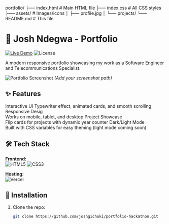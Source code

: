 portfolio/
├── index.html          # Main HTML file
├── index.css           # All CSS styles
├── assets/             # Images/icons
│   ├── profile.jpg
│   └── projects/
└── README.md           # This file
# 🌟 Josh Ndegwa - Portfolio

[![Live Demo](https://img.shields.io/badge/Demo-Live-green?style=for-the-badge)](https://your-portfolio-link.vercel.app)
![License](https://img.shields.io/badge/License-MIT-blue?style=for-the-badge)

A modern responsive portfolio showcasing my work as a Software Engineer and Telecommunications Specialist.

![Portfolio Screenshot](./screenshots/preview.png) *(Add your screenshot path)*

## ✨ Features

Interactive UI
  Typewriter effect, animated cards, and smooth scrolling
Responsive Desig  
  Works on mobile, tablet, and desktop
Project Showcase  
  Flip cards for projects with dynamic year counter
Dark/Light Mode  
  Built with CSS variables for easy theming (light mode coming soon)


## 🛠 Tech Stack

**Frontend:**  
![HTML5](https://img.shields.io/badge/HTML5-E34F26?style=flat&logo=html5&logoColor=white)
![CSS3](https://img.shields.io/badge/CSS3-1572B6?style=flat&logo=css3&logoColor=white)

**Hosting:**  
![Vercel](https://img.shields.io/badge/Vercel-000000?style=flat&logo=vercel&logoColor=white)

## 🚀 Installation

1. Clone the repo:
   ```bash
   git clone https://github.com/joshgichuki/portfolio-hackathon.git
